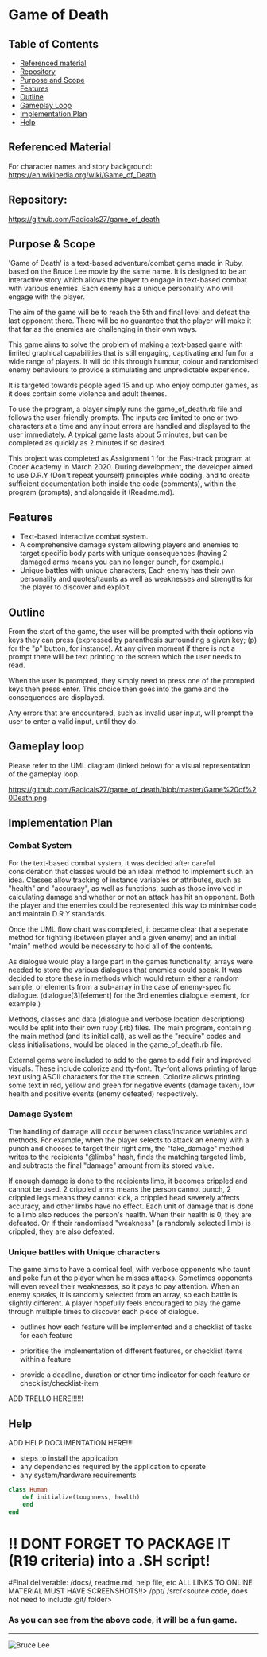 # Game of Death

## Table of Contents
* [Referenced material](#Referenced-material)
* [Repository](#Repository)
* [Purpose and Scope](#Purpose-&-Scope)
* [Features](#Features)
* [Outline](#Outline)
* [Gameplay Loop](#Gameplay-Loop)
* [Implementation Plan](#Implementation-Plan)
* [Help](#Help)

## Referenced Material
For character names and story background:
https://en.wikipedia.org/wiki/Game_of_Death



## Repository:
https://github.com/Radicals27/game_of_death

## Purpose & Scope
'Game of Death' is a text-based adventure/combat game made in Ruby, based on the Bruce Lee movie by the same name.  It is designed to be an interactive story which allows the player to engage in text-based combat with various enemies.  Each enemy has a unique personality who will engage with the player.

The aim of the game will be to reach the 5th and final level and defeat the last opponent there.
There will be no guarantee that the player will make it that far as the enemies are challenging in their own ways.

This game aims to solve the problem of making a text-based game with limited graphical capabilities that is still engaging, captivating and fun for a wide range of players.  It will do this through humour, colour and randomised enemy behaviours to provide a stimulating and unpredictable experience.

It is targeted towards people aged 15 and up who enjoy computer games, as it does contain some violence and adult themes.

To use the program, a player simply runs the game_of_death.rb file and follows the user-friendly prompts. The inputs are limited to one or two characters at a time and any input errors are handled and displayed to the user immediately. A typical game lasts about 5 minutes, but can be completed as quickly as 2 minutes if so desired.

This project was completed as Assignment 1 for the Fast-track program at Coder Academy in March 2020.  During development, the developer aimed to use D.R.Y (Don't repeat yourself) principles while coding, and to create sufficient documentation both inside the code (comments), within the program (prompts), and alongside it (Readme.md).

## Features
* Text-based interactive combat system.
* A comprehensive damage system allowing players and enemies to target specific body parts with unique consequences (having 2 damaged arms means you can no longer punch, for example.)
* Unique battles with unique characters; Each enemy has their own personality and quotes/taunts as well as weaknesses and strengths for the player to discover and exploit.

## Outline

From the start of the game, the user will be prompted with their options via keys they can press (expressed by parenthesis surrounding a given key; (p) for the "p" button, for instance).  At any given moment if there is not a prompt there will be text printing to the screen which the user needs to read.

When the user is prompted, they simply need to press one of the prompted keys then press enter.  This choice then goes into the game and the consequences are displayed.

Any errors that are encountered, such as invalid user input, will prompt the user to enter a valid input, until they do.

## Gameplay loop
Please refer to the UML diagram (linked below) for a visual representation of the gameplay loop.

https://github.com/Radicals27/game_of_death/blob/master/Game%20of%20Death.png

## Implementation Plan

### Combat System
For the text-based combat system, it was decided after careful consideration that classes would be an ideal method to implement such an idea.  Classes allow tracking of instance variables or attributes, such as "health" and "accuracy", as well as functions, such as those involved in calculating damage and whether or not an attack has hit an opponent.  Both the player and the enemies could be represented this way to minimise code and maintain D.R.Y standards.

Once the UML flow chart was completed, it became clear that a seperate method for fighting (between player and a given enemy) and an initial "main" method would be necessary to hold all of the contents.

As dialogue would play a large part in the games functionality, arrays were needed to store the various dialogues that enemies could speak.  It was decided to store these in methods which would return either a random sample, or elements from a sub-array in the case of enemy-specific dialogue. (dialogue[3][element] for the 3rd enemies dialogue element, for example.)

Methods, classes and data (dialogue and verbose location descriptions) would be split into their own ruby (.rb) files.  The main program, containing the main method (and its initial call), as well as the "require" codes and class initialisations, would be placed in the game_of_death.rb file.

External gems were included to add to the game to add flair and improved visuals. These include colorize and tty-font.  Tty-font allows printing of large text using ASCII characters for the title screen.  Colorize allows printing some text in red, yellow and green for negative events (damage taken), low health and positive events (enemy defeated) respectively.

### Damage System

The handling of damage will occur between class/instance variables and methods.  For example, when the player selects to attack an enemy with a punch and chooses to target their right arm, the "take_damage" method writes to the recipients "@limbs" hash, finds the matching targeted limb, and subtracts the final "damage" amount from its stored value.

If enough damage is done to the recipients limb, it becomes crippled and cannot be used.  2 crippled arms means the person cannot punch, 2 crippled legs means they cannot kick, a crippled head severely affects accuracy, and other limbs have no effect.  Each unit of damage that is done to a limb also reduces the person's health.  When their health is 0, they are defeated.  Or if their randomised "weakness" (a randomly selected limb) is crippled, they are also defeated.

### Unique battles with Unique characters
The game aims to have a comical feel, with verbose opponents who taunt and poke fun at the player when he misses attacks.  Sometimes opponents will even reveal their weaknesses, so it pays to pay attention.  When an enemy speaks, it is randomly selected from an array, so each battle is slightly different.  A player hopefully feels encouraged to play the game through multiple times to discover each piece of dialogue.

- outlines how each feature will be implemented and a checklist of tasks for each feature

- prioritise the implementation of different features, or checklist items within a feature
- provide a deadline, duration or other time indicator for each feature or checklist/checklist-item

ADD TRELLO HERE!!!!!!

## Help

ADD HELP DOCUMENTATION HERE!!!!
 - steps to install the application
- any dependencies required by the application to operate
- any system/hardware requirements

```ruby
class Human
    def initialize(toughness, health)
    end
end
```
# !! DONT FORGET TO PACKAGE IT (R19 criteria) into a .SH script!

#Final deliverable:
/docs/<documentation>, readme.md, help file, etc ALL LINKS TO ONLINE MATERIAL MUST HAVE SCREENSHOTS!!>
/ppt/<presentation>
/src/<source code, does not need to include .git/ folder>


### As you can see from the above code, it will be a fun game.
---


![Bruce Lee](https://thediplomat.com/wp-content/uploads/2013/12/sizes/medium/yellowjumpsuit_edited.jpg)